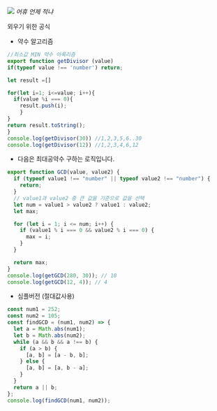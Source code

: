 ![](https://images.velog.io/images/ww3ysq/post/29adde3e-762b-4527-b6fb-e5b4f97f1395/KakaoTalk_20220118_175203684.png)
_어휴 언제 적냐_

외우기 위한 공식

- 약수 알고리즘

```jsx
//최소값 MIN 약수 아록리즘
export function getDivisor (value)
if(typeof value !== 'number') return;

let result =[]

for(let i=1; i<=value; i++){
  if(value %i === 0){
    result.push(i);
  	}
}
return result.toString();
}
console.log(getDivisor(30)) //1,2,3,5,6..30
console.log(getDivisor(12)) //1,2,3,4,6,12
```

- 다음은 최대공약수 구하는 로직입니다.

```jsx
export function GCD(value, value2) {
  if (typeof value1 !== "number" || typeof value2 !== "number") {
    return;
  }
  // value1과 value2 중 큰 값을 기준으로 값을 선택
  let num = value1 > value2 ? value1 : value2;
  let max;

  for (let i = 1; i <= num; i++) {
    if (value1 % i === 0 && value2 % i === 0) {
      max = i;
    }
  }

  return max;
}
console.log(getGCD(280, 30)); // 10
console.log(getGCD(12, 4)); // 4
```

- 심플버전 (절대값사용)

```jsx
const num1 = 252;
const num2 = 105;
const findGCD = (num1, num2) => {
  let a = Math.abs(num1);
  let b = Math.abs(num2);
  while (a && b && a !== b) {
    if (a > b) {
      [a, b] = [a - b, b];
    } else {
      [a, b] = [a, b - a];
    }
  }
  return a || b;
};
console.log(findGCD(num1, num2));
```
